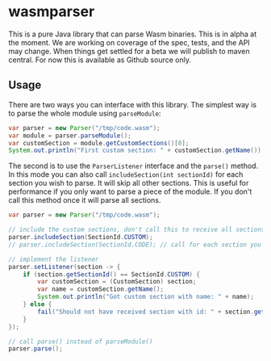 # wasmparser

This is a pure Java library that can parse Wasm binaries. This is in alpha at the moment.
We are working on coverage of the spec, tests, and the API may change. When things get settled
for a beta we will publish to maven central. For now this is available as Github source only.

## Usage

There are two ways you can interface with this library. The simplest way is to parse the whole
module using `parseModule`:

```java
var parser = new Parser("/tmp/code.wasm");
var module = parser.parseModule();
var customSection = module.getCustomSections()[0];
System.out.println("First custom section: " + customSection.getName());
```

The second is to use the `ParserListener` interface and the `parse()` method. In this mode you can also call
`includeSection(int sectionId)` for each section you wish to parse. It will skip all other
sections. This is useful for performance if you only want to parse a piece of the module.
If you don't call this method once it will parse all sections.

```java
var parser = new Parser("/tmp/code.wasm");

// include the custom sections, don't call this to receive all sections
parser.includeSection(SectionId.CUSTOM);
// parser.includeSection(SectionId.CODE); // call for each section you want

// implement the listener
parser.setListener(section -> {
    if (section.getSectionId() == SectionId.CUSTOM) {
        var customSection = (CustomSection) section;
        var name = customSection.getName();
        System.out.println("Got custom section with name: " + name);
    } else {
        fail("Should not have received section with id: " + section.getSectionId());
    }
});

// call parse() instead of parseModule()
parser.parse();
```
